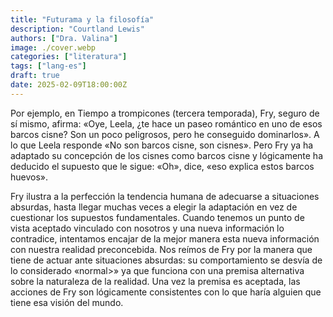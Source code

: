 ```yaml
---
title: "Futurama y la filosofía"
description: "Courtland Lewis"
authors: ["Dra. Valina"]
image: ./cover.webp
categories: ["literatura"]
tags: ["lang-es"]
draft: true
date: 2025-02-09T18:00:00Z
---
```


Por ejemplo, en Tiempo a trompicones (tercera temporada), Fry, seguro de sí mismo, afirma: «Oye, Leela, ¿te hace un paseo romántico en uno de esos barcos cisne? Son un poco peligrosos, pero he conseguido dominarlos». A lo que Leela responde «No son barcos cisne, son cisnes». Pero Fry ya ha adaptado su concepción de los cisnes como barcos cisne y lógicamente ha deducido el supuesto que le sigue: «Oh», dice, «eso explica estos barcos huevos».

Fry ilustra a la perfección la tendencia humana de adecuarse a situaciones absurdas, hasta llegar muchas veces a elegir la adaptación en vez de cuestionar los supuestos fundamentales. Cuando tenemos un punto de vista aceptado vinculado con nosotros y una nueva información lo contradice, intentamos encajar de la mejor manera esta nueva información con nuestra realidad preconcebida. Nos reímos de Fry por la manera que tiene de actuar ante situaciones absurdas: su comportamiento se desvía de lo considerado «normal>» ya que funciona con una premisa alternativa sobre la naturaleza de la realidad. Una vez la premisa es aceptada, las acciones de Fry son lógicamente consistentes con lo que haría alguien que tiene esa visión del mundo. 
